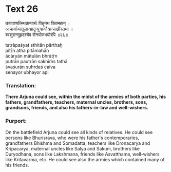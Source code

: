 # Text 26

तत्रापश्यत्स्थितान्पार्थः पितॄनथ पितामहान् ।  
आचार्यान्मातुलान्भ्रातॄन्पुत्रान्पौत्रान्सखींस्तथा ।  
श्वशुरान्सुहृदश्चैव सेनयोरुभयोरपि ॥२६॥

tatrāpaśyat sthitān pārthaḥ  
pitṝn atha pitāmahān  
ācāryān mātulān bhrātṝn  
putrān pautrān sakhīḿs tathā  
śvaśurān suhṛdaś caiva  
senayor ubhayor api



### Translation:

**There Arjuna could see, within the midst of the armies of both parties, his fathers, grandfathers, teachers, maternal uncles, brothers, sons, grandsons, friends, and also his fathers-in-law and well-wishers.**

### Purport:

On the battlefield Arjuna could see all kinds of relatives. He could see persons like Bhurisrava, who were his father's contemporaries, grandfathers Bhishma and Somadatta, teachers like Dronacarya and Kripacarya, maternal uncles like Salya and Sakuni, brothers like Duryodhana, sons like Lakshmana, friends like Asvatthama, well-wishers like Kritavarma, etc. He could see also the armies which contained many of his friends.